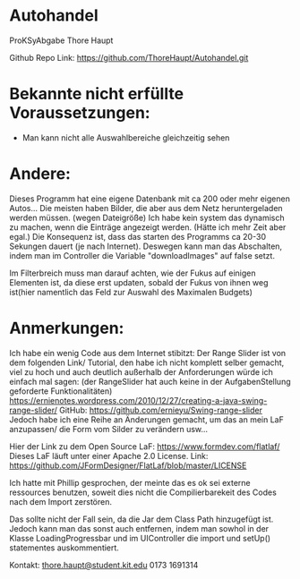 # Autohandel
ProKSyAbgabe Thore Haupt

Github Repo Link: https://github.com/ThoreHaupt/Autohandel.git


# Bekannte nicht erfüllte Voraussetzungen:
- Man kann nicht alle Auswahlbereiche gleichzeitig sehen

# Andere:

Dieses Programm hat eine eigene Datenbank mit ca 200 oder mehr eigenen Autos...
Die meisten haben Bilder, die aber aus dem Netz heruntergeladen werden müssen. (wegen Dateigröße)
Ich habe kein system das dynamisch zu machen, wenn die Einträge angezeigt werden. (Hätte ich mehr Zeit aber egal.)
Die Konsequenz ist, dass das starten des Programms ca 20-30 Sekungen dauert (je nach Internet). Deswegen kann man das Abschalten, indem man
im Controller die Variable "downloadImages" auf false setzt.

Im Filterbreich muss man darauf achten, wie der Fukus auf einigen Elementen ist, da diese erst updaten, sobald der Fukus von ihnen weg ist(hier namentlich das Feld zur Auswahl des Maximalen Budgets)

# Anmerkungen:

Ich habe ein wenig Code aus dem Internet stibitzt: 
Der Range Slider ist von dem folgenden Link/ Tutorial, den habe ich nicht komplett selber gemacht, viel zu hoch und auch
deutlich außerhalb der Anforderungen würde ich einfach mal sagen: (der RangeSlider hat auch keine in der AufgabenStellung geforderte Funktionalitäten)
https://ernienotes.wordpress.com/2010/12/27/creating-a-java-swing-range-slider/
GitHub: https://github.com/ernieyu/Swing-range-slider
Jedoch habe ich eine Reihe an Änderungen gemacht, um das an mein LaF anzupassen/ die Form vom Silder zu verändern usw...

Hier der Link zu dem Open Source LaF: https://www.formdev.com/flatlaf/
Dieses LaF läuft unter einer Apache 2.0 License. Link: https://github.com/JFormDesigner/FlatLaf/blob/master/LICENSE

Ich hatte mit Phillip gesprochen, der meinte das es ok sei externe ressources benutzen, soweit dies nicht die Compilierbarekeit des Codes nach
dem Import zerstören.

Das sollte nicht der Fall sein, da die Jar dem Class Path hinzugefügt ist.
Jedoch kann man das sonst auch entfernen, indem man sowhol in der Klasse LoadingProgressbar und im UIController die import und setUp() statementes auskommentiert.



Kontakt:
thore.haupt@student.kit.edu
0173 1691314
